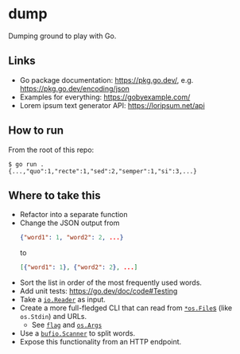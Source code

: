 # dump

Dumping ground to play with Go.

## Links
- Go package documentation: https://pkg.go.dev/, e.g. https://pkg.go.dev/encoding/json
- Examples for everything: https://gobyexample.com/
- Lorem ipsum text generator API: https://loripsum.net/api

## How to run

From the root of this repo:

    $ go run .
    {...,"quo":1,"recte":1,"sed":2,"semper":1,"si":3,...}

## Where to take this
- Refactor into a separate function
- Change the JSON output from
    ```json
    {"word1": 1, "word2": 2, ...}
    ```
    to
    ```json
    [{"word1": 1}, {"word2": 2}, ...]
    ```
- Sort the list in order of the most frequently used words.
- Add unit tests: https://go.dev/doc/code#Testing
- Take a [`io.Reader`](https://pkg.go.dev/io#Reader) as input.
- Create a more full-fledged CLI that can read from [`*os.File`s](https://pkg.go.dev/os#File) (like `os.Stdin`) and URLs.
    - See [`flag`](https://pkg.go.dev/flag) and [`os.Args`](https://pkg.go.dev/os#pkg-variables)
- Use a [`bufio.Scanner`](https://pkg.go.dev/bufio#Scanner) to split words.
- Expose this functionality from an HTTP endpoint.
